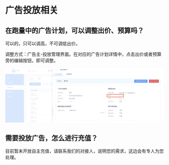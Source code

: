 # 广告投放相关

## 在跑量中的广告计划，可以调整出价、预算吗？

可以的，只可以调高，不可调低出价。

调整方式：广告主-投放管理界面。在对应的广告计划详情中，点击出价或者预算旁的编辑按钮，即可调整。

![&#x8C03;&#x6574;&#x51FA;&#x4EF7;](../.gitbook/assets/image%20%289%29.png)

## 需要投放广告，怎么进行充值？

目前暂未开放自主充值，请联系我们的对接人，说明您的需求，这边会有专人为您处理。

